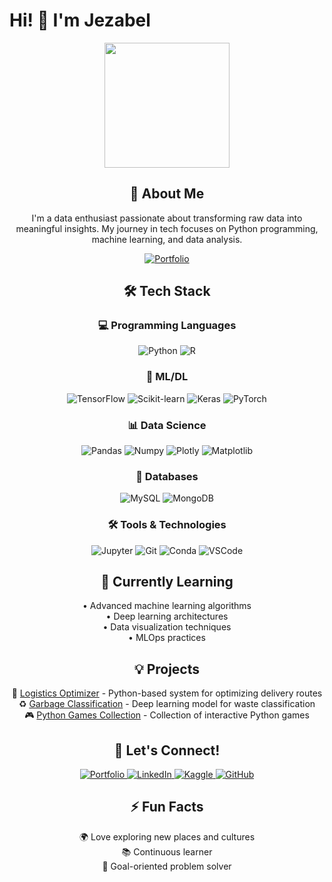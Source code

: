 # Hi! 👋 I'm Jezabel

<div align="center">
  <img src="https://media0.giphy.com/media/v1.Y2lkPTc5MGI3NjExZXZuajdnNDNuaHpteHkzZ2h6aGhpMWZlZ2tkaDB0YzNhenJhZTg4ayZlcD12MV9pbnRlcm5hbF9naWZfYnlfaWQmY3Q9cw/2bvcIZuvnBkWxb68Bx/giphy.gif" width="200"/>

  <h2>🚀 About Me</h2>
  <p>
    I'm a data enthusiast passionate about transforming raw data into meaningful insights. My journey in tech focuses on Python programming, machine learning, and data analysis.
  </p>

  <p>
    <a href="https://jezabel-sh.github.io/" target="_blank">
      <img src="https://img.shields.io/badge/Portfolio-255E63?style=for-the-badge&logo=About.me&logoColor=white" alt="Portfolio"/>
    </a>
  </p>

  <h2>🛠️ Tech Stack</h2>

  <h3>💻 Programming Languages</h3>
  <p>
    <img src="https://img.shields.io/badge/Python-3776AB?style=for-the-badge&logo=python&logoColor=white" alt="Python"/>
    <img src="https://img.shields.io/badge/R-276DC3?style=for-the-badge&logo=r&logoColor=white" alt="R"/>
  </p>

  <h3>🤖 ML/DL</h3>
  <p>
    <img src="https://img.shields.io/badge/TensorFlow-FF6F00?style=for-the-badge&logo=tensorflow&logoColor=white" alt="TensorFlow"/>
    <img src="https://img.shields.io/badge/scikit--learn-F7931E?style=for-the-badge&logo=scikit-learn&logoColor=white" alt="Scikit-learn"/>
    <img src="https://img.shields.io/badge/Keras-D00000?style=for-the-badge&logo=Keras&logoColor=white" alt="Keras"/>
    <img src="https://img.shields.io/badge/PyTorch-EE4C2C?style=for-the-badge&logo=pytorch&logoColor=white" alt="PyTorch"/>
  </p>

  <h3>📊 Data Science</h3>
  <p>
    <img src="https://img.shields.io/badge/Pandas-150458?style=for-the-badge&logo=pandas&logoColor=white" alt="Pandas"/>
    <img src="https://img.shields.io/badge/Numpy-013243?style=for-the-badge&logo=numpy&logoColor=white" alt="Numpy"/>
    <img src="https://img.shields.io/badge/Plotly-239120?style=for-the-badge&logo=plotly&logoColor=white" alt="Plotly"/>
    <img src="https://img.shields.io/badge/Matplotlib-11557c?style=for-the-badge&logo=python&logoColor=white" alt="Matplotlib"/>
  </p>

  <h3>💾 Databases</h3>
  <p>
    <img src="https://img.shields.io/badge/MySQL-005C84?style=for-the-badge&logo=mysql&logoColor=white" alt="MySQL"/>
    <img src="https://img.shields.io/badge/MongoDB-4EA94B?style=for-the-badge&logo=mongodb&logoColor=white" alt="MongoDB"/>
  </p>

  <h3>🛠️ Tools & Technologies</h3>
  <p>
    <img src="https://img.shields.io/badge/Jupyter-F37626?style=for-the-badge&logo=jupyter&logoColor=white" alt="Jupyter"/>
    <img src="https://img.shields.io/badge/Git-F05032?style=for-the-badge&logo=git&logoColor=white" alt="Git"/>
    <img src="https://img.shields.io/badge/conda-342B029?style=for-the-badge&logo=anaconda&logoColor=white" alt="Conda"/>
    <img src="https://img.shields.io/badge/Visual_Studio_Code-0078D4?style=for-the-badge&logo=visual%20studio%20code&logoColor=white" alt="VSCode"/>
  </p>

  <h2>🌱 Currently Learning</h2>
  <p>
    • Advanced machine learning algorithms<br>
    • Deep learning architectures<br>
    • Data visualization techniques<br>
    • MLOps practices
  </p>

  <h2>💡 Projects</h2>
  <p>
    🚚 <a href="https://github.com/Jezabel-sh/logistics-optimizer">Logistics Optimizer</a> - Python-based system for optimizing delivery routes<br>
    ♻️ <a href="https://github.com/Jezabel-sh/garbage_classification">Garbage Classification</a> - Deep learning model for waste classification<br>
    🎮 <a href="https://github.com/Jezabel-sh/minigames_collection">Python Games Collection</a> - Collection of interactive Python games
  </p>

  <h2>🤝 Let's Connect!</h2>
  <p>
    <a href="https://jezabel-sh.github.io/" target="_blank">
      <img src="https://img.shields.io/badge/Portfolio-255E63?style=for-the-badge&logo=About.me&logoColor=white" alt="Portfolio"/>
    </a>
    <a href="https://www.linkedin.com/in/jezabel-sh" target="_blank">
      <img src="https://img.shields.io/badge/LinkedIn-0077B5?style=for-the-badge&logo=linkedin&logoColor=white" alt="LinkedIn"/>
    </a>
    <a href="https://www.kaggle.com/jezabelsh" target="_blank">
      <img src="https://img.shields.io/badge/Kaggle-20BEFF?style=for-the-badge&logo=kaggle&logoColor=white" alt="Kaggle"/>
    </a>
    <a href="https://github.com/Jezabel-sh" target="_blank">
      <img src="https://img.shields.io/badge/GitHub-100000?style=for-the-badge&logo=github&logoColor=white" alt="GitHub"/>
    </a>
  </p>

  <h2>⚡ Fun Facts</h2>
  <p>
    🌍 Love exploring new places and cultures<br>
    📚 Continuous learner<br>
    🎯 Goal-oriented problem solver
  </p>
</div>
